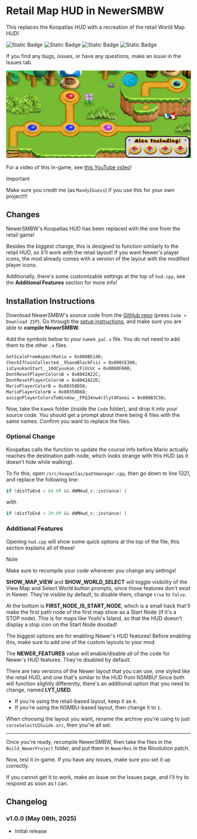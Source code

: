 # Retail Map HUD in NewerSMBW
This replaces the Koopatlas HUD with a recreation of the retail World Map HUD!

![Static Badge](https://img.shields.io/badge/Version-1.0.0-default)
![Static Badge](https://img.shields.io/badge/Supports-NewerSMBW%20(1.3.0)-maroon)
![Static Badge](https://img.shields.io/badge/Modifies-User%20Interfaces-blue)
![Static Badge](https://img.shields.io/badge/Modifies-World%20Maps%20(Koopatlas)-25a86d)

If you find any bugs, issues, or have any questions, make an issue in the Issues tab.

![Screenshot of the new World Map HUD.](/Improved-Level-Nodes/image.png)

For a video of this in-game, see [this YouTube video](https://youtu.be/pleaseMakeAyoutubeVideo)!

>[!IMPORTANT]
> Make sure you credit me (as `MandyIGuess`) if you use this for your own project!!!

## Changes
NewerSMBW's Koopatlas HUD has been replaced with the one from the retail game!

Besides the biggest change, this is designed to function similarly to the retail HUD, so it'll work with the retail layout! If you want Newer's player icons,
the mod already comes with a version of the layout with the modified player icons.

Additionally, there's some customizable settings at the top of `hud.cpp`, see the **Additional Features** section for more info!

## Installation Instructions
Download NewerSMBW's source code from the [GitHub repo][newerGit] (press `Code > Download ZIP`). Go through the [setup instructions][newerSetup], and make sure
you are able to **compile NewerSMBW.**

Add the symbols below to your `kamek_pal.x` file. You do not need to add them to the other `.x` files.
```
GetScaleFromAspectRatio = 0x800B5140;
CheckIfCoinCollected__9SaveBlockFiii = 0x800CE300;
isCyuukanStart__10dCyuukan_cFiUcUc = 0x8008F000;
DontResetPlayerColorsB = 0x8042A22C;
DontResetPlayerColorsW = 0x8042A22D;
MarioPlayerColorB = 0x80358D58;
MarioPlayerColorW = 0x80358D68;
assignPlayerColorsToWindow__FPQ34nw4r3lyt4Panei = 0x800B3C50;
```

Now, take the `Kamek` folder (inside the `Code` folder), and drop it into your source code. You should get a prompt about there being 4 files with the same
names. Confirm you want to replace the files.

### Optional Change
Koopatlas calls the function to update the course info before Mario actually reaches the destination path node, which looks strange with this HUD (as it doesn't hide while walking).

To fix this, open `/src/koopatlas/pathmanager.cpp`, then go down to line 1321, and replace the following line:
```cpp
if (distToEnd < 64.0f && dWMHud_c::instance) {
```
with
```cpp
if (distToEnd < 20.0f && dWMHud_c::instance) {
```

### Additional Features
Opening `hud.cpp` will show some quick options at the top of the file, this section explains all of these!

>[!NOTE]
> Make sure to recompile your code whenever you change any settings!


**SHOW_MAP_VIEW** and **SHOW_WORLD_SELECT** will toggle visibility of the View Map and Select World button prompts, since those features don't exist in Newer.
They're visible by default, to disable them, change `true` to `false`.


At the bottom is **FIRST_NODE_IS_START_NODE**, which is a small hack that'll make the first path node of the first map show as a Start Node (if it's a STOP node).
This is for maps like Yoshi's Island, so that the HUD doesn't display a stop icon on the Start Node doodad!


The biggest options are for enabling Newer's HUD features! Before enabling this, make sure to add one of the custom layouts to your mod.

The **NEWER_FEATURES** value will enable/disable all of the code for Newer's HUD features. They're disabled by default.


There are two versions of the Newer layout that you can use, one styled like the retail HUD, and one that's similar to the HUD from NSMBU!
Since both will function slightly differently, there's an additional option that you need to change, named **LYT_USED**.
- If you're using the retail-based layout, keep it as `0`.
- If you're using the NSMBU-based layout, then change it to `1`.

When choosing the layout you want, rename the archive you're using to just `corseSelectUIGuide.arc`, then you're all set.

---
Once you're ready, recompile NewerSMBW, then take the files in the `Build_NewerProject` folder, and put them in `NewerRes` in the Riivolution patch.

Now, test it in-game. If you have any issues, make sure you set it up correctly.

If you cannot get it to work, make an issue on the Issues page, and I'll try to respond as soon as I can.

## Changelog

### v1.0.0 (May 08th, 2025)
- Initial release

[newerGit]: https://github.com/Newer-Team/NewerSMBW
[newerSetup]: https://github.com/Newer-Team/NewerSMBW?tab=readme-ov-file#installation